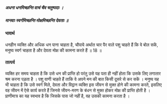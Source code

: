 ##### अधना धनमिच्छन्ति वाचं चैव चतुष्पदाः ।
##### मानवाः स्वर्गमिच्छन्ति मोक्षमिच्छन्ति देवताः ॥

#### भावार्थ

धनहीन व्यक्ति और अधिक धन पाना चाहता है, चौपाये अर्थात चार पैर वाले पशु चाहते हैं कि वे बोल सकें, मनुष्य स्वर्ग चाहता है और देवता मोक्ष की कामना करते हैं ॥ 18 ॥

#### तात्पर्य

व्यक्ति हर समय चाहता है कि उसे धन की प्राप्ति हो परंतु उसे यह पता ही नहीं होता कि उसके लिए लगातार श्रम करना पड़ता है । पशु वाणी चाहते हैं ताकि वे अपने मन की बात किसी दूसरे से कर सकें । मनुष्य यह भी चाहता है कि उसे स्वर्ग मिले, देवता और विद्वान व्यक्ति इस जीवन से मुक्त होने की कामना करते, इसलिए वह जीवन में ऐसे कार्य करते हैं जिनसे जीवन-मरण के बंधन से मुक्त होकर मोक्ष की प्राप्ति होती है । प्राणीमात्र का यह स्वभाव है कि जिसके पास जो नहीं है, वह उसकी कामना करता है ।
